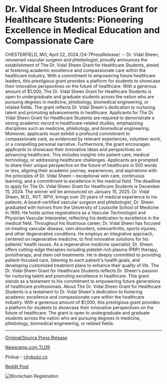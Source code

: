 # Dr. Vidal Sheen Introduces Grant for Healthcare Students: Pioneering Excellence in Medical Education and Compassionate Care

CHESTERFIELD, MO, April 22, 2024 /24-7PressRelease/ -- Dr. Vidal Sheen, renowned vascular surgeon and phlebologist, proudly announces the establishment of The Dr. Vidal Sheen Grant for Healthcare Students, aimed at fostering academic excellence and compassionate care within the healthcare industry. With a commitment to empowering future healthcare leaders, this prestigious grant provides a platform for students to showcase their innovative perspectives on the future of healthcare.  With a generous amount of $1,000, The Dr. Vidal Sheen Grant for Healthcare Students is open to undergraduate and graduate students across the nation who are pursuing degrees in medicine, phlebology, biomedical engineering, or related fields. The grant reflects Dr. Vidal Sheen's dedication to nurturing talent and promoting advancements in healthcare.  Applicants for The Dr. Vidal Sheen Grant for Healthcare Students are required to demonstrate a strong academic record in healthcare-related studies, emphasizing disciplines such as medicine, phlebology, and biomedical engineering. Moreover, applicants must exhibit a profound commitment to compassionate care, as evidenced by relevant experiences, volunteer work, or a compelling personal narrative.  Furthermore, the grant encourages applicants to showcase their innovative ideas and perspectives on advancing healthcare. This includes insights into patient care, medical technology, or addressing healthcare challenges. Applicants are prompted to share their unique perspective on the future of healthcare in 500 words or less, aligning their academic journey, experiences, and aspirations with the principles of Dr. Vidal Sheen – exceptional vein care, continuous learning, and a commitment to excellence in the medical field.  The deadline to apply for The Dr. Vidal Sheen Grant for Healthcare Students is December 15, 2024. The winner will be announced on January 15, 2025.  Dr. Vidal Sheen, M.D., RVT, RPVI, brings over 20 years of medical experience to his patients. A board-certified vascular surgeon and phlebologist, Dr. Sheen graduated with honors from the University of Louisville School of Medicine in 1995. He holds active registrations as a Vascular Technologist and Physician Vascular Interpreter, reflecting his dedication to excellence in the medical field.  Throughout his illustrious career, Dr. Vidal Sheen has focused on treating vascular disease, vein disorders, osteoarthritis, sports injuries, and other degenerative conditions. He employs an integrative approach, centered on regenerative medicine, to find innovative solutions for his patients' health issues.  As a regenerative medicine specialist, Dr. Sheen offers cutting-edge therapies including platelet-rich plasma (PRP) therapy, prolotherapy, and stem cell treatments. He is deeply committed to providing patient-focused care, listening to each patient's health goals, and developing customized treatment plans to enhance their quality of life.  The Dr. Vidal Sheen Grant for Healthcare Students reflects Dr. Sheen's passion for nurturing talent and promoting excellence in healthcare. This grant stands as a testament to his commitment to empowering future generations of healthcare professionals.  About The Dr. Vidal Sheen Grant for Healthcare Students is a testament to Dr. Vidal Sheen's dedication to fostering academic excellence and compassionate care within the healthcare industry. With a generous amount of $1,000, this prestigious grant provides a platform for students to showcase their innovative perspectives on the future of healthcare. The grant is open to undergraduate and graduate students across the nation who are pursuing degrees in medicine, phlebology, biomedical engineering, or related fields. 

---

[Original/Source Press Release](https://www.24-7pressrelease.com/press-release/510239/dr-vidal-sheen-introduces-grant-for-healthcare-students-pioneering-excellence-in-medical-education-and-compassionate-care)
                    

[Newsramp.com TLDR](https://newsramp.com/curated-news/renowned-vascular-surgeon-dr-vidal-sheen-announces-healthcare-grant/b1946483d5ee90e46f16f2fca9bb0450) 


Pickup - [citybuzz.co](https://citybuzz.co/2024/04/22/dr-vidal-sheen-introduces-grant-for-healthcare-students-pioneering-excellence-in-medical-education-and-compassionate-care)
 



[Reddit Post](https://www.reddit.com/r/HealthCareNewsInfo/comments/1ca4f6t/renowned_vascular_surgeon_dr_vidal_sheen/) 



![Blockchain Registration](https://cdn.newsramp.app/24-7PressRelease/qrcode/244/22/tintDoPZ.webp)